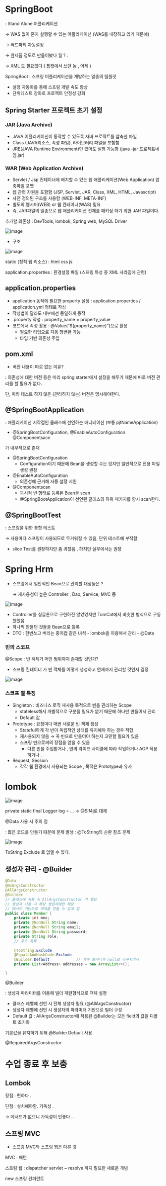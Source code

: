 # SpringBoot

: Stand Alone  어플리케이션

→ WAS 없이 혼자 실행할 수 있는 어플리케이션 (WAS를 내장하고 있기 때문에)

→ 써드파티 자동설정

→ 완제품 정도로 만들어놨다 뭘 ? :

→ XML 도 필요없다 ( 톰캣에서 쓰던 놈 , 어제 )

SpringBoot : 스프링 어플리케이션을 개발하는 일종의 템플릿

- 설정 자동화를 통해 스프링 개발 속도 향상
- 단위테스트 강화로 프로젝트 안정성 강화

## Spring Starter 프로젝트 초기 설정

### JAR (Java Archive)

- JAVA 어플리케이션이 동작할 수 있도록 자바 프로젝트를 압축한 파일
- Class (JAVA리소스, 속성 파일), 라이브러리 파일을 포함함
- JRE(JAVA Runtime Environment)만 있어도 실행 가능함 (java -jar 프로젝트네임.jar)

### WAR (Web Application Archive)

- Servlet / Jsp 컨테이너에 배치할 수 있는 웹 애플리케이션(Web Application) 압축파일 포맷
- 웹 관련 자원을 포함함 (JSP, Servlet, JAR, Class, XML, HTML, Javascript)
- 사전 정의된 구조를 사용함 (WEB-INF, META-INF)
- 별도의 웹서버(WEB) or 웹 컨테이너(WAS) 필요
- 즉, JAR파일의 일종으로 웹 애플리케이션 전체를 패키징 하기 위한 JAR 파일이다.

추가할 의존성 : DevTools, lombok, Spring web,  MySQL Driver

![image](https://github.com/user-attachments/assets/aa1c41d1-14a3-427c-8b02-f72360aca76b)

- 구조

![image](https://github.com/user-attachments/assets/6c317fb5-d14a-49ae-b18f-0b8b4149332b)

static (정적 웹 리소스) : html css js

application.properties : 환경설정 파일 (스프링 특성 중 XML 사라짐에 관련)

## application.properties

- application 동작에 필요한 property 설정 : application.properties / application.yml 형태로 작성
- 작성법이 달라도 내부에선 동일하게 동작
- .property 작성 : property_name = property_value
- 코드에서 속성 활용 : @Value(”${property_name}”)으로 활용
    - 필요한 타입으로 자동 형변환 가능
    - 타입 기반 의존성 주입

## pom.xml

- 버전 내용이 따로 없는 이유?

: 의존성에 대한 버전 등은 미리 spring starter에서 설정을 해두기 때문에 따로 버전 관리를 할 필요가 없다.

단, 미리 테스트 하지 않은 (관리하지 않는) 버전은 명시해야한다.

## @SpringBootApplication

:  애플리케이션 시작점인 클래스에 선언하는 애너테이션 (보통 pjtNameApplication)

- @SpringBootConfiguration, @EnableAutoConfiguration @Componentsacn

가 내부적으로 존재

- @SpringBootConfiguration
    - Configuration이기 때문에 Bean을 생성할 수는 있지만 일반적으로 전용 파일 생성 권장
- @EnableAutoConfiguration
    - 의존성에 근거해 자동 설정 지원
- @Componentscan
    - 묵시적 빈 형태로  등록된 Bean을 scan
    - @SpringBootApplication이 선언된 클래스의 하위 패키지를 항시 scan한다.

## @SpringBootTest

: 스프링을 위한 통합 테스트

→ 사용마다 스프링이 사용되므로 무거워질 수 있음, 단위 테스트에 부적합

- slice Test를 권장하지만 좀 귀찮음 , 하지만 실무에서는 권장

# Spring Hrm

- 스프링에서 일반적인 Bean으로 관리할 대상들은 ?
    
    →  재사용성이 높은 Controller , Dao, Service, MVC 등
    

![image](https://github.com/user-attachments/assets/2db1d6b1-39c1-4ae9-ab7c-613c7bbc306c)

- Controller를 싱글톤으로 구현하진 않았었지만 TomCat에서 비슷한 방식으로 구동했었음
- 하나씩 만들던 것들을 Bean으로 등록
- DTO : 한번쓰고 버리는 종이컵 같은 녀석 - lombok을 이용해서 관리  - @Data

### 빈의 스코프

@Scope : 빈 객체가 어떤 범위까지 존재할 것인가?

- 스프링 컨테이너 가 빈 객체를 어떻게 생성하고 언제까지 관리할 것인지 결정

![image](https://github.com/user-attachments/assets/530dbe0b-2554-44b0-a8ac-a72e7b317b18)

### 스코프 별 특징

- Singleton : 비즈니스 로직 재사용 목적으로 빈을 관리하는 Scope
    - stateless해서 개별적으로 구분될 필요가 없기 때문에 하나만 만들어서 관리
    - Default 값
- Prototype : 요청마다 매번 새로운 빈 객체 생성
    - Stateful하게 각 빈이 독립적인 상태를 유지해야 하는 경우 적합
    - 재사용되지 않음 → 꼭 빈으로 만들어야 하는지 고민할 필요가 있음
    - 스프링 빈으로써의 장점을 얻을 수 있음
        - 다른 빈을 주입받거나 , 빈의 라이프 사이클에 따라 작업하거나 AOP 적용하거나 .
- Request, Session
    - 각각 웹 환경에서 사용되는 Scope , 목적은 Prototype과 유사

# lombok

![image](https://github.com/user-attachments/assets/92a181bc-5c08-4272-936f-f5753ae426ab)

private static final Logger log = … → @Slf4j로 대체

@Data 사용 시 주의 점

: 많은 코드를 만들기 떄문에 문제 발생 : @ToString의 순환 참조 문제

![image](https://github.com/user-attachments/assets/cf0013e7-a18d-4a39-84f8-23ddbc1dc2db)

ToString.Exclude 로 없앨 수 있다.

## 생성자 관리 - @Builder

```java
@Data
@NoArgsConstructor
@AllArgsConstructor
@Builder			
// 클래스에 사용 시 AllArgsConstructor 가 필요
// 생성자 사용 시 해당 생성자에만 해당
// 메서드 기반으로 객체를 만들 수 있게 함 
public class Member {
    private int mno;
    private @NonNull String name;
    private @NonNull String email;
    private @NonNull String password;
    private String role;
    // 주소 목록
    
    @ToString.Exclude
    @EqualsAndHashCode.Exclude
    @Builder.Default			// 계속 쓸거니까 null로 바꾸지마라
    private List<Address> addresses = new ArrayList<>();

}
```

@Builder 

: 생성자 파라미터를 이용해 빌더 패턴형식으로 객체 설정

- 클래스 레벨에 선언 시 전체 생성자 필요 (@AllArgsConstructor)
- 생성자 레벨에 선언 시 생성자의 파라미터 기반으로 빌더 구성
- Default 값 : AllArgsConstructor에 적용된 @Builder는 모든 field의 값을 디폴트 초기화

기본값을 유지하기 위해 @Builder.Default 사용

@RequiredArgsConstructor

# 수업 종료 후 보충

## Lombok

장점 : 편하다 .

단점 : 설치해야함. 가독성 .

→ 메서드가 없으니 가독성이 안좋다 ..

## 스프링 MVC

- 스프링 MVC와 스프링 웹은 다른 것

MVC : 패턴

스프링 웹 : dispatcher servlet ~ resolve 까지 필요한 새로운 개념

new 스프링 컨퍼런트
